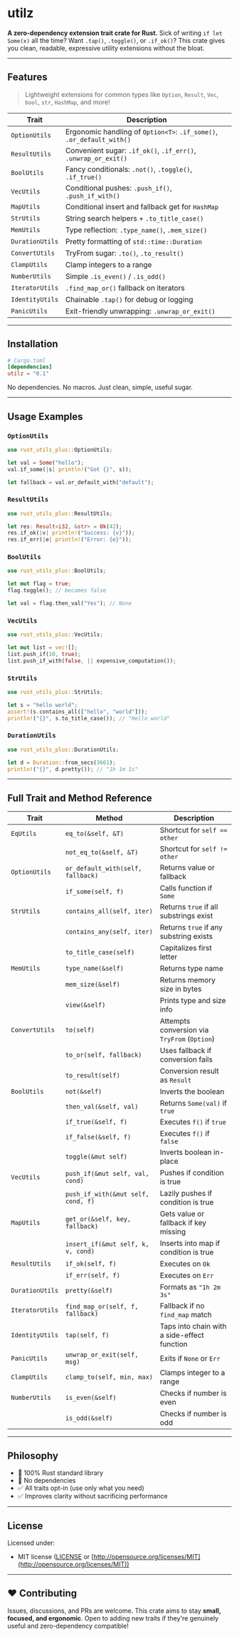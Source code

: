 # utilz

**A zero-dependency extension trait crate for Rust.**
Sick of writing `if let Some(x)` all the time? Want `.tap()`, `.toggle()`, or `.if_ok()`?
This crate gives you clean, readable, expressive utility extensions without the bloat.

---

## Features

> Lightweight extensions for common types like `Option`, `Result`, `Vec`, `bool`, `str`, `HashMap`, and more!

| Trait           | Description |
|----------------|-------------|
| `OptionUtils`  | Ergonomic handling of `Option<T>`: `.if_some()`, `.or_default_with()` |
| `ResultUtils`  | Convenient sugar: `.if_ok()`, `.if_err()`, `.unwrap_or_exit()` |
| `BoolUtils`    | Fancy conditionals: `.not()`, `.toggle()`, `.if_true()` |
| `VecUtils`     | Conditional pushes: `.push_if()`, `.push_if_with()` |
| `MapUtils`     | Conditional insert and fallback get for `HashMap` |
| `StrUtils`     | String search helpers + `.to_title_case()` |
| `MemUtils`     | Type reflection: `.type_name()`, `.mem_size()` |
| `DurationUtils`| Pretty formatting of `std::time::Duration` |
| `ConvertUtils` | TryFrom sugar: `.to()`, `.to_result()` |
| `ClampUtils`   | Clamp integers to a range |
| `NumberUtils`  | Simple `.is_even()` / `.is_odd()` |
| `IteratorUtils`| `.find_map_or()` fallback on iterators |
| `IdentityUtils`| Chainable `.tap()` for debug or logging |
| `PanicUtils`   | Exit-friendly unwrapping: `.unwrap_or_exit()` |

---

## Installation

```toml
# Cargo.toml
[dependencies]
utilz = "0.1"
````

No dependencies. No macros. Just clean, simple, useful sugar.

---

## Usage Examples

### `OptionUtils`

```rust
use rust_utils_plus::OptionUtils;

let val = Some("hello");
val.if_some(|s| println!("Got {}", s));

let fallback = val.or_default_with("default");
```

### `ResultUtils`

```rust
use rust_utils_plus::ResultUtils;

let res: Result<i32, &str> = Ok(42);
res.if_ok(|v| println!("Success: {v}"));
res.if_err(|e| println!("Error: {e}"));
```

### `BoolUtils`

```rust
use rust_utils_plus::BoolUtils;

let mut flag = true;
flag.toggle(); // becomes false

let val = flag.then_val("Yes"); // None
```

### `VecUtils`

```rust
use rust_utils_plus::VecUtils;

let mut list = vec![];
list.push_if(10, true);
list.push_if_with(false, || expensive_computation());
```

### `StrUtils`

```rust
use rust_utils_plus::StrUtils;

let s = "hello world";
assert!(s.contains_all(["hello", "world"]));
println!("{}", s.to_title_case()); // "Hello world"
```

### `DurationUtils`

```rust
use rust_utils_plus::DurationUtils;

let d = Duration::from_secs(3661);
println!("{}", d.pretty()); // "1h 1m 1s"
```

</details>

---

## Full Trait and Method Reference

| Trait           | Method                             | Description                                  |
| --------------- | ---------------------------------- | -------------------------------------------- |
| `EqUtils`       | `eq_to(&self, &T)`                 | Shortcut for `self == other`                 |
|                 | `not_eq_to(&self, &T)`             | Shortcut for `self != other`                 |
| `OptionUtils`   | `or_default_with(self, fallback)`  | Returns value or fallback                    |
|                 | `if_some(self, f)`                 | Calls function if `Some`                     |
| `StrUtils`      | `contains_all(self, iter)`         | Returns `true` if all substrings exist       |
|                 | `contains_any(self, iter)`         | Returns `true` if any substring exists       |
|                 | `to_title_case(self)`              | Capitalizes first letter                     |
| `MemUtils`      | `type_name(&self)`                 | Returns type name                            |
|                 | `mem_size(&self)`                  | Returns memory size in bytes                 |
|                 | `view(&self)`                      | Prints type and size info                    |
| `ConvertUtils`  | `to(self)`                         | Attempts conversion via `TryFrom` (`Option`) |
|                 | `to_or(self, fallback)`            | Uses fallback if conversion fails            |
|                 | `to_result(self)`                  | Conversion result as `Result`                |
| `BoolUtils`     | `not(&self)`                       | Inverts the boolean                          |
|                 | `then_val(&self, val)`             | Returns `Some(val)` if `true`                |
|                 | `if_true(&self, f)`                | Executes `f()` if `true`                     |
|                 | `if_false(&self, f)`               | Executes `f()` if `false`                    |
|                 | `toggle(&mut self)`                | Inverts boolean in-place                     |
| `VecUtils`      | `push_if(&mut self, val, cond)`    | Pushes if condition is true                  |
|                 | `push_if_with(&mut self, cond, f)` | Lazily pushes if condition is true           |
| `MapUtils`      | `get_or(&self, key, fallback)`     | Gets value or fallback if key missing        |
|                 | `insert_if(&mut self, k, v, cond)` | Inserts into map if condition is true        |
| `ResultUtils`   | `if_ok(self, f)`                   | Executes on `Ok`                             |
|                 | `if_err(self, f)`                  | Executes on `Err`                            |
| `DurationUtils` | `pretty(&self)`                    | Formats as `"1h 2m 3s"`                      |
| `IteratorUtils` | `find_map_or(self, f, fallback)`   | Fallback if no `find_map` match              |
| `IdentityUtils` | `tap(self, f)`                     | Taps into chain with a side-effect function  |
| `PanicUtils`    | `unwrap_or_exit(self, msg)`        | Exits if `None` or `Err`                     |
| `ClampUtils`    | `clamp_to(self, min, max)`         | Clamps integer to a range                    |
| `NumberUtils`   | `is_even(&self)`                   | Checks if number is even                     |
|                 | `is_odd(&self)`                    | Checks if number is odd                      |

---

## Philosophy

* 🔧 100% Rust standard library
* 🚫 No dependencies
* ✅ All traits opt-in (use only what you need)
* ✅ Improves clarity without sacrificing performance

---

## License

Licensed under:

* MIT license ([LICENSE](LICENSE) or [http://opensource.org/licenses/MIT](http://opensource.org/licenses/MIT))

---

## ❤️ Contributing

Issues, discussions, and PRs are welcome.
This crate aims to stay **small, focused, and ergonomic**.
Open to adding new traits if they're genuinely useful and zero-dependency compatible!
